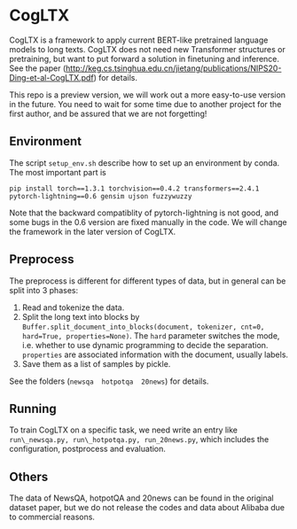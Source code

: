 # CogLTX

CogLTX is a framework to apply current BERT-like pretrained language models to long texts. CogLTX does not need new Transformer structures or pretraining, but want to put forward a solution in finetuning and inference. See the paper (http://keg.cs.tsinghua.edu.cn/jietang/publications/NIPS20-Ding-et-al-CogLTX.pdf) for details. 

This repo is a preview version, we will work out a more easy-to-use version in the future. You need to wait for some time due to another project for the first author, and be assured that we are not forgetting!

## Environment
The script `setup_env.sh` describe how to set up an environment by conda. The most important part is 
```
pip install torch==1.3.1 torchvision==0.4.2 transformers==2.4.1 pytorch-lightning==0.6 gensim ujson fuzzywuzzy
``` 
Note that the backward compatiblity of pytorch-lightning is not good, and some bugs in the 0.6 version are fixed manually in the code. We will change the framework in the later version of CogLTX.

## Preprocess
The preprocess is different for different types of data, but in general can be split into 3 phases:
1. Read and tokenize the data.
2. Split the long text into blocks by `Buffer.split_document_into_blocks(document, tokenizer, cnt=0, hard=True, properties=None)`. The `hard` parameter switches the mode, i.e. whether to use dynamic programming to decide the separation. `properties` are associated information with the document, usually labels.
3. Save them as a list of samples by pickle.

See the folders (`newsqa  hotpotqa  20news`) for details.
## Running
To train CogLTX on a specific task, we need write an entry like `run\_newsqa.py, run\_hotpotqa.py, run_20news.py`, which includes the configuration, postprocess and evaluation. 

## Others
The data of NewsQA, hotpotQA and 20news can be found in the original dataset paper, but we do not release the codes and data about Alibaba due to commercial reasons. 
